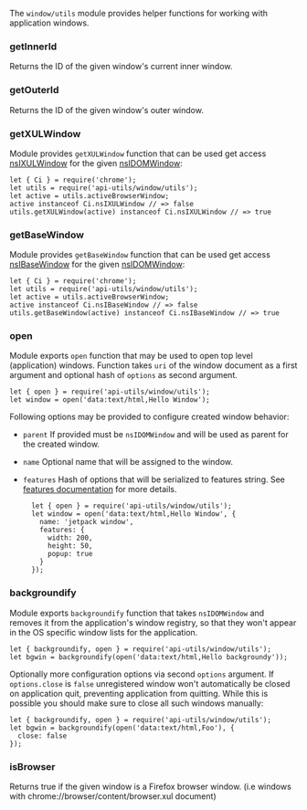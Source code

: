 <!-- This Source Code Form is subject to the terms of the Mozilla Public
   - License, v. 2.0. If a copy of the MPL was not distributed with this
   - file, You can obtain one at http://mozilla.org/MPL/2.0/. -->

The `window/utils` module provides helper functions for working with
application windows.

### getInnerId

Returns the ID of the given window's current inner window.

### getOuterId

Returns the ID of the given window's outer window.

### getXULWindow

Module provides `getXULWindow` function that can be used get access
[nsIXULWindow](https://developer.mozilla.org/en/nsIDOMWindow) for the given
[nsIDOMWindow](https://developer.mozilla.org/en/XPCOM_Interface_Reference/nsIXULWindow):

    let { Ci } = require('chrome');
    let utils = require('api-utils/window/utils');
    let active = utils.activeBrowserWindow;
    active instanceof Ci.nsIXULWindow // => false
    utils.getXULWindow(active) instanceof Ci.nsIXULWindow // => true

### getBaseWindow

Module provides `getBaseWindow` function that can be used get access
[nsIBaseWindow](http://mxr.mozilla.org/mozilla-central/source/widget/nsIBaseWindow.idl)
for the given [nsIDOMWindow](https://developer.mozilla.org/en/nsIDOMWindow):

    let { Ci } = require('chrome');
    let utils = require('api-utils/window/utils');
    let active = utils.activeBrowserWindow;
    active instanceof Ci.nsIBaseWindow // => false
    utils.getBaseWindow(active) instanceof Ci.nsIBaseWindow // => true

### open

Module exports `open` function that may be used to open top level
(application) windows. Function takes `uri` of the window document as a first
argument and optional hash of `options` as second argument.

    let { open } = require('api-utils/window/utils');
    let window = open('data:text/html,Hello Window');

Following options may be provided to configure created window behavior:

- `parent`
If provided must be `nsIDOMWindow` and will be used as parent for the created
window.

- `name`
Optional name that will be assigned to the window.

- `features`
Hash of options that will be serialized to features string. See
[features documentation](https://developer.mozilla.org/en/DOM/window.open#Position_and_size_features)
for more details.

        let { open } = require('api-utils/window/utils');
        let window = open('data:text/html,Hello Window', {
          name: 'jetpack window',
          features: {
            width: 200,
            height: 50,
            popup: true
          }
        });

### backgroundify

Module exports `backgroundify` function that takes `nsIDOMWindow` and
removes it from the application's window registry, so that they won't appear
in the OS specific window lists for the application.

    let { backgroundify, open } = require('api-utils/window/utils');
    let bgwin = backgroundify(open('data:text/html,Hello backgroundy'));

Optionally more configuration options via second `options` argument. If
`options.close` is `false` unregistered window won't automatically
be closed on application quit, preventing application from quitting. While this
is possible you should make sure to close all such windows manually:

    let { backgroundify, open } = require('api-utils/window/utils');
    let bgwin = backgroundify(open('data:text/html,Foo'), {
      close: false
    });

### isBrowser

Returns true if the given window is a Firefox browser window.
(i.e windows with chrome://browser/content/browser.xul document)

